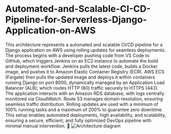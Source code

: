 # Automated-and-Scalable-CI-CD-Pipeline-for-Serverless-Django-Application-on-AWS

This architecture represents a automated and scalable CI/CD pipeline for a Django application on AWS using rolling updates for seamless deployments. The process begins with a developer pushing code from VS Code to GitHub, which triggers Jenkins on an EC2 instance to automate the build and deployment workflow. Jenkins pulls the latest code, builds a Docker image, and pushes it to Amazon Elastic Container Registry (ECR). AWS ECS (Fargate) then pulls the updated image and deploys it within containers running Django on port 8000, dynamically managed by an Application Load Balancer (ALB), which routes HTTP (80) traffic securely to HTTPS (443). The application interacts with an Amazon RDS database, with logs centrally monitored via CloudWatch. Route 53 manages domain resolution, ensuring seamless traffic distribution. Rolling updates are used with a minimum of 100% running tasks and a maximum of 200% to guarantee zero downtime. This setup enables automated deployments, high availability, and scalability, ensuring a secure, efficient, and fully optimized DevOps pipeline with minimal manual intervention. 🚀
 ![Architecture diagram](https://github.com/user-attachments/assets/087a285e-0212-4028-8e1e-6c57b054897e)
